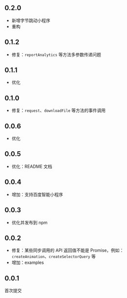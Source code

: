 ## 0.2.0
- 新增字节跳动小程序
- 重构

## 0.1.2
- 修复：`reportAnalytics` 等方法多参数传递问题

## 0.1.1
- 优化

## 0.1.0
- 修复：`request`、`downloadFile` 等方法的事件调用

## 0.0.6
- 优化

## 0.0.5
- 优化：README 文档

## 0.0.4
- 增加：支持百度智能小程序

## 0.0.3
- 优化并发布到 npm

## 0.0.2
- 修复：某些同步调用的 API 返回值不能是 Promise，例如：`createAnimation`、`createSelectorQuery` 等
- 增加：examples

## 0.0.1
首次提交
